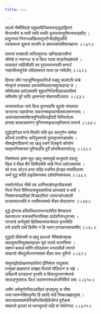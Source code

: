 ```yaml
---
title: ०८६

---
```

<div class="audioEmbed"  caption="सीतालक्ष्मी-वाचनम्" src="https://sanskritdocuments.org/sites/completenarayaneeyam/SoundFiles/086/086_01.mp3"></div>


साल्वो भैष्मीविवाहे यदुबलविजितश्चन्द्रचूडाद्विमानं  
विन्दन्सौभं स मायी त्वयि वसति कुरूंस्त्वत्पुरीमभ्यभाङ्क्षीत् ।  
प्रद्युम्नस्तं निरुन्धन्नखिलयदुभटैर्न्यग्रहीदुग्रवीर्यं  
तस्यामात्यं द्युमन्तं व्यजनि च समरस्सप्तविंशत्यहान्तः ॥ ८६१॥

<div class="audioEmbed"  caption="सीतालक्ष्मी-वाचनम्" src="https://sanskritdocuments.org/sites/completenarayaneeyam/SoundFiles/086/086_02.mp3"></div>


तावत्त्वं रामशाली त्वरितमुपगतः खण्डितप्रायसैन्यं  
सौभेशं तं न्यरुन्धाः स च किल गदया शार्ङ्गमभ्रंशयत्ते ।  
मायातातं व्यहिंसीदपि तव पुरतस्तत्त्वयापि क्षणार्धं  
नाज्ञायीत्याहुरेके तदिदमवमतं व्यास एव न्यषेधीत् ॥ ८६२॥

<div class="audioEmbed"  caption="सीतालक्ष्मी-वाचनम्" src="https://sanskritdocuments.org/sites/completenarayaneeyam/SoundFiles/086/086_03.mp3"></div>


क्षिप्त्वा सौभं गदाचूर्णितमुदकनिधौ मङ्क्षु साल्वेऽपि चक्रे  
णोत्कृत्ते दन्तवक्त्रः प्रसभमभिपतन्नभ्यमुञ्चद्गदां ते ।  
कौमोदक्या हतोऽसावपि सुकृतनिधिश्चैद्यवत्प्रापदैक्यं  
सर्वेषामेष पूर्वं त्वयि धृतमनसां मोक्षणार्थोऽवतारः ॥ ८६३॥

<div class="audioEmbed"  caption="सीतालक्ष्मी-वाचनम्" src="https://sanskritdocuments.org/sites/completenarayaneeyam/SoundFiles/086/086_04.mp3"></div>


त्वय्यायातेऽथ जाते किल कुरुसदसि द्यूतके संयतायाः  
क्रन्दन्त्या याज्ञसेन्याः सकरुणमकृथाश्चेलमालामनन्ताम् ।  
अन्नान्तप्राप्तशर्वांशजमुनिचकितद्रौपदी चिन्तितोऽथ  
प्राप्तश् शाकान्नमश्नन् मुनिगणमकृथास्तृप्तिमन्तं वनान्ते ॥ ८६४॥

<div class="audioEmbed"  caption="सीतालक्ष्मी-वाचनम्" src="https://sanskritdocuments.org/sites/completenarayaneeyam/SoundFiles/086/086_05.mp3"></div>


युद्धोद्योगेऽथ मन्त्रे मिलति सति वृतः फल्गुनेन त्वमेकः  
कौरव्ये दत्तसैन्यः करिपुरमगमो दूत्यकृत्पाण्डवार्थम् ।  
भीष्मद्रोणादिमान्ये तव खलु वचने धिक्कृते कौरवेण  
व्यावृण्वन्विश्वरूपं मुनिसदसि पुरीं क्षोभयित्वागतोऽभूः ॥ ८६५॥

<div class="audioEmbed"  caption="सीतालक्ष्मी-वाचनम्" src="https://sanskritdocuments.org/sites/completenarayaneeyam/SoundFiles/086/086_06.mp3"></div>


जिष्णोस्त्वं कृष्ण सूतः खलु समरमुखे बन्धुघाते दयालुं  
खिन्नं तं वीक्ष्य वीरं किमिदमयि सखे नित्य एकोऽयमात्मा ।  
को वध्यः कोऽत्र हन्ता तदिह वधभियं प्रोज्झ्य मय्यर्पितात्मा  
धर्म्यं युद्धं चरेति प्रकृतिमनयथा दर्शयन्विश्वरूपम् ॥ ८६६॥

<div class="audioEmbed"  caption="सीतालक्ष्मी-वाचनम्" src="https://sanskritdocuments.org/sites/completenarayaneeyam/SoundFiles/086/086_07.mp3"></div>


भक्तोत्तंसेऽथ भीष्मे तव धरणिभरक्षेपकृत्यैकसक्ते  
नित्यं नित्यं विभिन्दत्ययुतसमधिकं प्राप्तसादे च पार्थे ।  
निश्शस्त्रत्वप्रतिज्ञां विजहदरिवरं धारयन्क्रोधशाली  
वाधावन्प्राञ्जलिं तं नतशिरसमथो वीक्ष्य मोदादपागाः ॥ ८६७॥

<div class="audioEmbed"  caption="सीतालक्ष्मी-वाचनम्" src="https://sanskritdocuments.org/sites/completenarayaneeyam/SoundFiles/086/086_08.mp3"></div>


युद्धे द्रोणस्य हस्तिस्थिररणभगदत्तेरितं वैष्णवास्त्रं  
वक्षस्याधत्त चक्रस्थगितरविमहाः प्रार्दयन्सिन्धुराजम् ।  
नागास्त्रे कर्णमुक्ते क्षितिमवनमयन्केवलं कृत्तमौलिं  
तत्रे तत्रापि पार्थं किमिव न हि भवान् पाण्डवानामकार्षीत् ॥ ८६८॥

<div class="audioEmbed"  caption="सीतालक्ष्मी-वाचनम्" src="https://sanskritdocuments.org/sites/completenarayaneeyam/SoundFiles/086/086_09.mp3"></div>


युद्धादौ तीर्थगामी स खलु हलधरो नैमिशक्षेत्रमृच्छ  
न्नप्रत्युत्थायिसूतक्षयकृदथ सुतं तत्पदे कल्पयित्वा ।  
यज्ञघ्नं बल्वलं पर्वणि परिदलयन् स्नाततीर्थो रणान्ते  
सम्प्राप्तो भीमदुर्योधनरणमशमं वीक्ष्य यातः पुरीन्ते ॥ ८६९॥

<div class="audioEmbed"  caption="सीतालक्ष्मी-वाचनम्" src="https://sanskritdocuments.org/sites/completenarayaneeyam/SoundFiles/086/086_10.mp3"></div>


संसुप्तद्रौपदेयक्षपणहतधियं द्रौणिमेत्य त्वदुक्त्या  
तन्मुक्तं ब्राह्ममस्त्रं समहृत विजयो मौलिरत्नं च जह्रे ।  
उच्छित्त्यै पाण्डवानां पुनरपि च विशत्युत्तरागर्भमस्त्रे  
रक्षन्नङ्गुष्ठमात्रः किल जठरमगाश्चक्रपाणिर्विभो त्वम् ॥ ८६१०॥

<div class="audioEmbed"  caption="सीतालक्ष्मी-वाचनम्" src="https://sanskritdocuments.org/sites/completenarayaneeyam/SoundFiles/086/086_11.mp3"></div>


धर्मौघं धर्मसूनोरभिदधदखिलं छन्दमृत्युः स भीष्म  
स्त्वां पश्यन्भक्तिभूम्नैव हि सपदि ययौ निष्कलब्रह्मभूयम् ।  
संयाज्याथाश्वमेधैस्त्रिभिरतिमहितैर्धर्मजं पूर्णकामं  
सम्प्राप्तो द्वारकां त्वं पवनपुरपते पाहि मां सर्वरोगात् ॥ ८६११॥